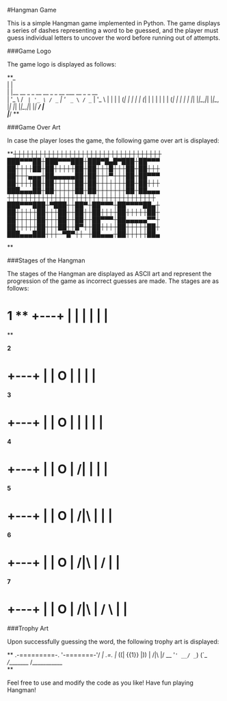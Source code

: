 #Hangman Game

This is a simple Hangman game implemented in Python. The game displays a series of dashes representing a word to be guessed, and the player must guess individual letters to uncover the word before running out of attempts.


###Game Logo

The game logo is displayed as follows:

**_                                             
| |                                            
| |__   __ _ _ __   __ _ _ __ ___   __ _ _ __  
| '_ \ / _` | '_ \ / _` | '_ ` _ \ / _` | '_ \ 
| | | | (_| | | | | (_| | | | | | | (_| | | | |
|_| |_|\__,_|_| |_|\__, |_| |_| |_|\__,_|_| |_|
                    __/ |                      
                    |___/
**

###Game Over Art

In case the player loses the game, the following game over art is displayed:

**┼┼┼┼┼┼┼┼┼┼┼┼┼┼┼┼┼┼┼┼┼┼┼┼┼┼┼┼┼┼┼┼┼┼┼
███▀▀▀██┼███▀▀▀███┼███▀█▄█▀███┼██▀▀▀
██┼┼┼┼██┼██┼┼┼┼┼██┼██┼┼┼█┼┼┼██┼██┼┼┼
██┼┼┼▄▄▄┼██▄▄▄▄▄██┼██┼┼┼▀┼┼┼██┼██▀▀▀
██┼┼┼┼██┼██┼┼┼┼┼██┼██┼┼┼┼┼┼┼██┼██┼┼┼
███▄▄▄██┼██┼┼┼┼┼██┼██┼┼┼┼┼┼┼██┼██▄▄▄
┼┼┼┼┼┼┼┼┼┼┼┼┼┼┼┼┼┼┼┼┼┼┼┼┼┼┼┼┼┼┼┼┼┼┼
███▀▀▀███┼▀███┼┼██▀┼██▀▀▀┼██▀▀▀▀██▄┼
██┼┼┼┼┼██┼┼┼██┼┼██┼┼██┼┼┼┼██┼┼┼┼┼██┼
██┼┼┼┼┼██┼┼┼██┼┼██┼┼██▀▀▀┼██▄▄▄▄▄▀▀┼
██┼┼┼┼┼██┼┼┼██┼┼█▀┼┼██┼┼┼┼██┼┼┼┼┼██┼
███▄▄▄███┼┼┼─▀█▀┼┼─┼██▄▄▄┼██┼┼┼┼┼██▄

**


###Stages of the Hangman

The stages of the Hangman are displayed as ASCII art and represent the progression of the game as incorrect guesses are made. The stages are as follows:

**1**
**  +---+
  |   |
      |
      |
      |
      |
=========
**

**2**

  +---+
  |   |
  O   |
      |
      |
      |
=========


**3**

  +---+
  |   |
  O   |
  |   |
      |
      |
=========


**4**

  +---+
  |   |
  O   |
 /|   |
      |
      |
=========


**5**

  +---+
  |   |
  O   |
 /|\  |
      |
      |
=========


**6**

  +---+
  |   |
  O   |
 /|\  |
 /    |
      |
=========

**7**

  +---+
  |   |
  O   |
 /|\  |
 / \  |
      |
=========


###Trophy Art

Upon successfully guessing the word, the following trophy art is displayed:

**              .-=========-.
              \'-=======-'/
              _|   .=.   |_
             ((|  {{1}}  |))
              \|   /|\   |/
               \__ '`' __/
                 _`) (`_
               _/_______\_
              /___________\
**

Feel free to use and modify the code as you like! Have fun playing Hangman!







